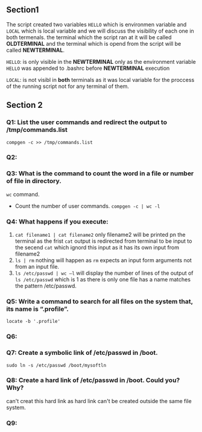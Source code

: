 ## Section1
The script created two variables `HELLO` which is environmen variable and `LOCAL` which is local variable and we will discuss the visibility of each one in both termenals. the terminal which the script ran at it will be called **OLDTERMINAL** and the terminal which is opend from the script will be called **NEWTERMINAL**.

`HELLO`: is only visible in the **NEWTERMINAL** only as the environment variable `HELLO` was appended to .bashrc before **NEWTERMINAL** execution

`LOCAL`: is not visibl in **both** terminals as it was local variable for the proccess of the running script not for any terminal of them.

## Section 2
### Q1: List the user commands and redirect the output to /tmp/commands.list
`compgen -c >> /tmp/commands.list`

### Q2: 

### Q3: What is the command to count the word in a file or number of file in directory.
`wc` command.
* Count the number of user commands.
`compgen -c | wc -l`

### Q4: What happens if you execute:
1. `cat filename1 | cat filename2`
    only filename2 will be printed pn the terminal as the frist `cat` output is redirected from terminal to be input to the secend `cat` which ignord this input as it has its own input from filename2
2. `ls | rm`
    nothing will happen as `rm` expects an input form arguments not from an input file.
3. `ls /etc/passwd | wc –l`
    will display the number of lines of the output of `ls /etc/passwd` which is 1 as there is only one file has a name matches the pattern /etc/passwd.
### Q5: Write a command to search for all files on the system that, its name is “.profile”.
`locate -b '.profile'`

### Q6: 

### Q7: Create a symbolic link of /etc/passwd in /boot.
`sudo ln -s /etc/passwd /boot/mysoftln`

### Q8: Create a hard link of /etc/passwd in /boot. Could you? Why?
can't creat this hard link as hard link can't be created outside the same file system.

### Q9:
